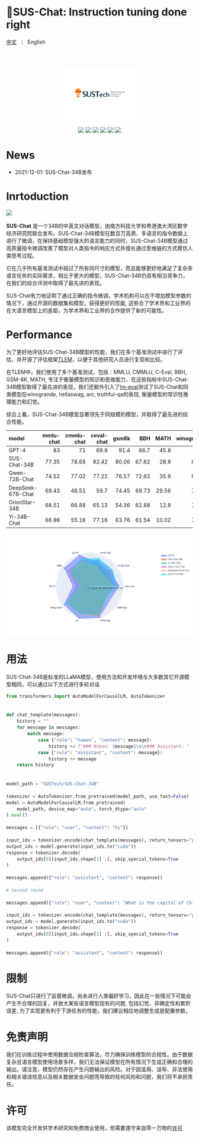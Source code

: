 # 🐗SUS-Chat: Instruction tuning done right

<p align="left">
    <a href="README_CN.md">中文</a>&nbsp ｜ &nbspEnglish&nbsp
</p>
<br><br>

<div align="center">

<p align="center">
<img width="200px" src="https://github.com/SUSTech-IDEA/SUS-Chat/raw/main/assets/sustech.svg?sanitize=true">
</p>

<div style="display: inline-block;">

<a rel="noopener nofollow" href="https://github.com/SUSTech-IDEA/SUS-Chat/issues">
<img src="https://img.shields.io/github/issues/SUSTech-IDEA/SUS-Chat?logo=github" style="margin: 0 0;">
</a>

</div>

<div style="display: inline-block;">

<a href="https://huggingface.co/SUSTech">
<img src="https://img.shields.io/badge/%F0%9F%A4%97%20Hugging%20Face-SUSTech-blue" style="margin: 0 0;">
</a>

</div>

<div style="display: inline-block;">

<a rel="noopener nofollow" href="https://www.modelscope.cn/organization/sustc/">
<img src="https://img.shields.io/badge/ModelScope-sustec-blue" style="margin: 0 0;">
</a>

</div>

<div style="display: inline-block;">

<a rel="noopener nofollow" href="https://github.com/SUSTech-IDEA/SUS-Chat/blob/main/LICENSE">
<img src="https://img.shields.io/badge/Code_License-Apache_2.0-lightblue" style="margin: 0 0;">
</a>

</div>

<div style="display: inline-block;">

<a rel="noopener nofollow" href="https://github.com/01-ai/Yi/blob/main/MODEL_LICENSE_AGREEMENT.txt">
<img src="https://img.shields.io/badge/Model_License-Model_Agreement-lightblue" style="margin: 0 0;">
</a>

</div>

<div style="display: inline-block;">

<a rel="noopener nofollow" href="mailto:oss@data.sustech.edu.cn">
<img src="https://img.shields.io/badge/✉️-data@sustech.edu.cn-FFE01B" style="margin: 0 0;">
</a>

</div>

</div>

# News

- 2021-12-01: SUS-Chat-34B发布

# Inrtoduction

![](https://hackmd.io/_uploads/HJlDtzhBa.png)

**SUS-Chat**
是一个34B的中英文对话模型，由南方科技大学和粤港澳大湾区数字经济研究院联合发布。SUS-Chat-34B模型在数百万高质、多语言的指令数据上进行了微调，在保持基础模型强大的语言能力的同时，SUS-Chat-34B模型通过高质量指令微调改善了模型对人类指令的响应方式并擅长通过思维链的方式模仿人类思考过程。

它在几乎所有基准测试中超过了所有同尺寸的模型，而且能够更好地满足了复杂多语言任务的实际需求，相比于更大的模型，SUS-Chat-34B仍具有相当竞争力，在我们的综合评测中取得了最先进的表现。

SUS-Chat有力地证明了通过正确的指令微调，学术机构可以在不增加模型参数的情况下，通过开源的数据集和模型，获得更好的性能,
这弥合了学术界和工业界的在大语言模型上的差距，为学术界和工业界的合作提供了新的可能性。

# Performance

为了更好地评估SUS-Chat-34B模型的性能，我们在多个基准测试中进行了评估，并开源了评估框架[TLEM](https://huggingface.co/spaces/SUSTech/tlem)，以便于其他研究人员进行复现和比较。

在TLEM中，我们使用了多个基准测试，包括：MMLU, CMMLU, C-Eval, BBH,
GSM-8K, MATH,
专注于衡量模型的知识和思维能力，在这些指标中SUS-Chat-34B模型取得了最先进的表现，我们还额外引入了[lm-eval](https://github.com/EleutherAI/lm-evaluation-harness)测试了SUS-Chat和同类模型在winogrande,
hellaswag, arc, truthful-qa的表现, 衡量模型的常识性推理能力和幻觉。

综合上看，SUS-Chat-34B模型显著领先于同规模的模型，并取得了最先进的综合性能。

| model             | mmlu-chat | cmmlu-chat | ceval-chat | gsm8k |   BBH |  MATH | winogrande |   arc | hellaswag | truthfulqa | average |
|:------------------|----------:|-----------:|-----------:|------:|------:|------:|-----------:|------:|----------:|-----------:|--------:|
| GPT-4             |        83 |         71 |       69.9 |  91.4 |  86.7 |  45.8 |       87.5 |  94.5 |      91.4 |        nan | 80.1333 |
| SUS-Chat-34B      |     77.35 |      78.68 |      82.42 | 80.06 | 67.62 |  28.8 |      81.22 | 81.54 |     83.79 |      57.47 |  71.895 |
| Qwen-72B-Chat     |     74.52 |      77.02 |      77.22 | 76.57 | 72.63 |  35.9 |      80.58 | 81.29 |     87.02 |      50.64 |  71.339 |
| DeepSeek-67B-Chat |     69.43 |      48.51 |       59.7 | 74.45 | 69.73 | 29.56 |      76.09 |  82.1 |     86.06 |      56.37 |    65.2 |
| OrionStar-34B     |     68.51 |      66.88 |      65.13 | 54.36 | 62.88 |  12.8 |      77.27 | 80.19 |     84.54 |      53.24 |   62.58 |
| Yi-34B-Chat       |     66.96 |      55.16 |      77.16 | 63.76 | 61.54 | 10.02 |      76.64 | 70.66 |     82.29 |      54.57 |  61.876 |

![](assets/radar.png)

# 用法

SUS-Chat-34B是标准的LLaMA模型，使用方法和开发环境与大多数其它开源模型相同，可以通过以下方式进行多轮对话

``` python
from transformers import AutoModelForCausalLM, AutoTokenizer


def chat_template(messages):
    history = ""
    for message in messages:
        match message:
            case {"role": "human", "content": message}:
                history += f"### Human: {message}\n\n### Assistant: "
            case {"role": "assistant", "content": message}:
                history += message
    return history


model_path = "SUSTech/SUS-Chat-34B"

tokenizer = AutoTokenizer.from_pretrained(model_path, use_fast=False)
model = AutoModelForCausalLM.from_pretrained(
    model_path, device_map="auto", torch_dtype="auto"
).eval()

messages = [{"role": "user", "content": "hi"}]

input_ids = tokenizer.encode(chat_template(messages), return_tensors="pt").to("cuda")
output_ids = model.generate(input_ids.to("cuda"))
response = tokenizer.decode(
    output_ids[0][input_ids.shape[1] :], skip_special_tokens=True
)

messages.append({"role": "assistant", "content": response})

# Second round

messages.append({"role": "user", "content": "What is the capital of China?"})

input_ids = tokenizer.encode(chat_template(messages), return_tensors="pt").to("cuda")
output_ids = model.generate(input_ids.to("cuda"))
response = tokenizer.decode(
    output_ids[0][input_ids.shape[1] :], skip_special_tokens=True
)

messages.append({"role": "assistant", "content": response})
```

# 限制

SUS-Chat只进行了监督微调，尚未进行人类偏好学习，因此在一些情况下可能会产生不合理的回复，并放大某些语言模型现有的问题,
包括幻觉、非确定性和累积误差,
为了实现更有利于下游任务的性能，我们建议相应地调整生成是配置参数。

# 免责声明

我们在训练过程中使用数据合规检查算法，尽力确保训练模型的合规性。由于数据复杂且语言模型使用场景多样，我们无法保证模型在所有情况下生成正确和合理的输出。请注意，模型仍然存在产生问题输出的风险。对于因滥用、误导、非法使用和相关错误信息以及相关数据安全问题而导致的任何风险和问题，我们将不承担责任。

# 许可

该模型完全开发供学术研究和免费商业使用，但需要遵守来自零一万物的[许可](https://github.com/SUSTech-IDEA/SUS-Chat/blob/main/MODEL_LICENSE_AGREEMENT.txt)
